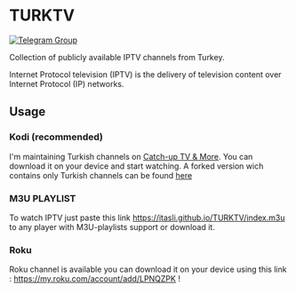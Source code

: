 # TURKTV 
[![Telegram Group](https://img.shields.io/endpoint?color=neon&style=flat-square&url=https%3A%2F%2Ftg.sumanjay.workers.dev%2FTURKTVNET)](https://t.me/TURKTVNET)

Collection of publicly available IPTV channels from Turkey. 

Internet Protocol television (IPTV) is the delivery of television content over Internet Protocol (IP) networks.

## Usage

### Kodi (recommended)
I'm maintaining Turkish channels on [Catch-up TV & More](https://catch-up-tv-and-more.github.io/). You can download it on your device and start watching. A forked version wich contains only Turkish channels can be found [here](https://itasli.github.io/TURKTV/kodi/plugin.video.turktv.zip)

### M3U PLAYLIST
To watch IPTV just paste this link <https://itasli.github.io/TURKTV/index.m3u> to any player with M3U-playlists support or download it.

### Roku
Roku channel is available you can download it on your device using this link : <https://my.roku.com/account/add/LPNQZPK> !
